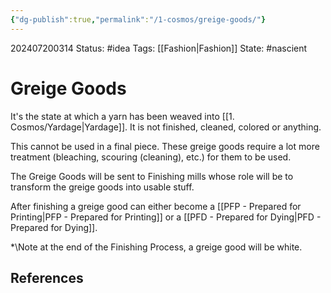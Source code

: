 ```yaml
---
{"dg-publish":true,"permalink":"/1-cosmos/greige-goods/"}
---
```


202407200314
Status: #idea
Tags: [[Fashion\|Fashion]]
State: #nascient
# Greige Goods

It's the state at which a yarn has been weaved into [[1. Cosmos/Yardage\|Yardage]]. It is not finished, cleaned, colored or anything. 

This cannot be used in a final piece. These greige goods require a lot more treatment (bleaching, scouring (cleaning), etc.) for them to be used. 

The Greige Goods will be sent to Finishing mills whose role will be to transform the greige goods into usable stuff.

After finishing a greige good can either become a [[PFP - Prepared for Printing\|PFP - Prepared for Printing]] or a [[PFD - Prepared for Dying\|PFD - Prepared for Dying]].

*\Note at the end of the Finishing Process, a greige good will be white.

## References
